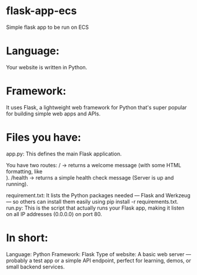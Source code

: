 # flask-app-ecs
Simple flask app to be run on ECS



# Language:
Your website is written in Python.

# Framework:
It uses Flask, a lightweight web framework for Python that's super popular for building simple web apps and APIs.

# Files you have:
app.py: This defines the main Flask application. 

You have two routes:
/ → returns a welcome message (with some HTML formatting, like <br>).
/health → returns a simple health check message (Server is up and running).

requirement.txt: 
It lists the Python packages needed — Flask and Werkzeug — so others can install them easily using pip install -r requirements.txt.
run.py: This is the script that actually runs your Flask app, making it listen on all IP addresses (0.0.0.0) on port 80.

# In short:
Language: Python
Framework: Flask
Type of website: A basic web server — probably a test app or a simple API endpoint, perfect for learning, demos, or small backend services.
